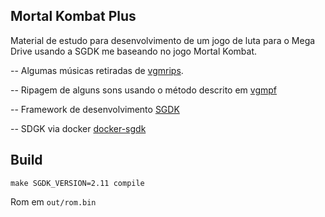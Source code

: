 ## Mortal Kombat Plus

Material de estudo para desenvolvimento de um jogo de luta para o Mega Drive usando a SGDK me baseando no jogo Mortal Kombat.

-- Algumas músicas retiradas de [vgmrips](https://vgmrips.net/packs/pack/mortal-kombat-mega-drive-genesis).

-- Ripagem de alguns sons usando o método descrito em [vgmpf](https://www.vgmpf.com/Wiki/index.php?title=VGM_Logging:_GEN,_GG,_SMS)

-- Framework de desenvolvimento [SGDK](https://github.com/Stephane-D/SGDK)

-- SDGK via docker [docker-sgdk](https://gitlab.com/doragasu/docker-sgdk)

## Build

```shell
make SGDK_VERSION=2.11 compile
````

Rom em `out/rom.bin`

